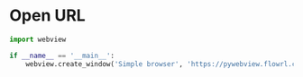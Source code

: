 # Open URL


``` python
import webview

if __name__ == '__main__':
    webview.create_window('Simple browser', 'https://pywebview.flowrl.com/hello')
```